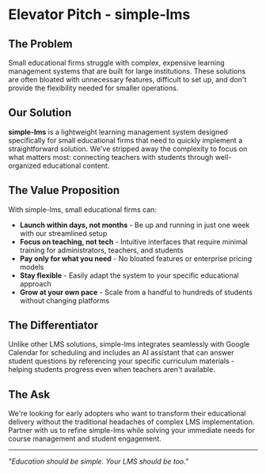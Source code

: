 # Elevator Pitch - simple-lms

## The Problem

Small educational firms struggle with complex, expensive learning management systems that are built for large institutions. These solutions are often bloated with unnecessary features, difficult to set up, and don't provide the flexibility needed for smaller operations.

## Our Solution

**simple-lms** is a lightweight learning management system designed specifically for small educational firms that need to quickly implement a straightforward solution. We've stripped away the complexity to focus on what matters most: connecting teachers with students through well-organized educational content.

## The Value Proposition

With simple-lms, small educational firms can:

- **Launch within days, not months** - Be up and running in just one week with our streamlined setup
- **Focus on teaching, not tech** - Intuitive interfaces that require minimal training for administrators, teachers, and students
- **Pay only for what you need** - No bloated features or enterprise pricing models
- **Stay flexible** - Easily adapt the system to your specific educational approach
- **Grow at your own pace** - Scale from a handful to hundreds of students without changing platforms

## The Differentiator

Unlike other LMS solutions, simple-lms integrates seamlessly with Google Calendar for scheduling and includes an AI assistant that can answer student questions by referencing your specific curriculum materials - helping students progress even when teachers aren't available.

## The Ask

We're looking for early adopters who want to transform their educational delivery without the traditional headaches of complex LMS implementation. Partner with us to refine simple-lms while solving your immediate needs for course management and student engagement.

---

*"Education should be simple. Your LMS should be too."*
